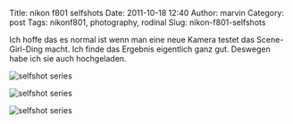 Title: nikon f801 selfshots
Date: 2011-10-18 12:40
Author: marvin
Category: post
Tags: nikonf801, photography, rodinal
Slug: nikon-f801-selfshots

Ich hoffe das es normal ist wenn man eine neue Kamera testet das
Scene-Girl-Ding macht. Ich finde das Ergebnis eigentlich ganz gut.
Deswegen habe ich sie auch hochgeladen.

![selfshot series]({static}/images/6256816375_cd0341640f_b.jpg)

![selfshot series]({static}/images/6256815691_84c8ae76b0_b.jpg)

![selfshot series]({static}/images/6257344866_bab6183c18_b.jpg)

